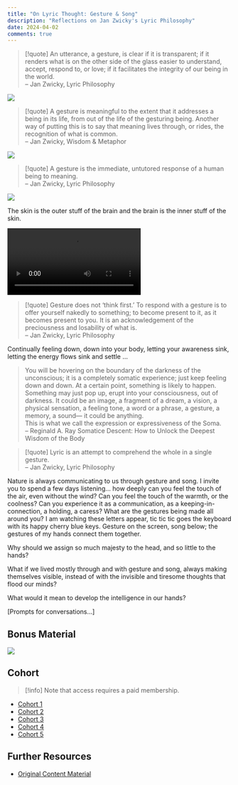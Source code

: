 ```yaml
---
title: "On Lyric Thought: Gesture & Song"
description: "Reflections on Jan Zwicky's Lyric Philosophy"
date: 2024-04-02
comments: true
---
```



> [!quote]
> An utterance, a gesture, is clear if it is transparent; if it renders what is on the other side of the glass easier to understand, accept, respond to, or love; if it facilitates the integrity of our being in the world.\
> – Jan Zwicky, Lyric Philosophy

![](https://www.youtube.com/watch?v=OBk3ynRbtsw)


> [!quote]
> A gesture is meaningful to the extent that it addresses a being in its life, from out of the life of the gesturing being. Another way of putting this is to say that meaning lives through, or rides, the recognition of what is common.\
> – Jan Zwicky, Wisdom & Metaphor

![](https://www.youtube.com/watch?v=rcDaB-P9sK8)

> [!quote]
> A gesture is the immediate, untutored response of a human being to meaning.\
> – Jan Zwicky, Lyric Philosophy

![](https://www.youtube.com/watch?v=Gw4jplu713g)

The skin is the outer stuff of the brain and the brain is the inner stuff of the skin.

<video controlslist="nodownload" src="https://www.dropbox.com/scl/fi/p80nzxwh92do9oxofupop/fascial-embryology.mp4?rlkey=m5bvk5zy5fs3bxink5e6aj4at&st=wqeya5w4&raw=1" controls=""></video>

> [!quote]
> Gesture does not ‘think first.’ To respond with a gesture is to offer yourself nakedly to something; to become present to it, as it becomes present to you. It is an acknowledgement of the preciousness and losability of what is.\
> – Jan Zwicky, Lyric Philosophy

Continually feeling down, down into your body, letting your awareness sink, letting the energy flows sink and settle …

> You will be hovering on the boundary of the darkness of the unconscious; it is a completely somatic experience; just keep feeling down and down. At a certain point, something is likely to happen. Something may just pop up, erupt into your consciousness, out of darkness. It could be an image, a fragment of a dream, a vision, a physical sensation, a feeling tone, a word or a phrase, a gesture, a memory, a sound— it could be anything. \
This is what we call the expression or expressiveness of the Soma. \
> – Reginald A. Ray Somatice Descent: How to Unlock the Deepest Wisdom of the Body

> [!quote]
> Lyric is an attempt to comprehend the whole in a single gesture.\
> – Jan Zwicky, Lyric Philosophy

Nature is always communicating to us through gesture and song. I invite you to spend a few days listening… how deeply can you feel the touch of the air, even without the wind? Can you feel the touch of the warmth, or the coolness? Can you experience it as a communication, as a keeping-in-connection, a holding, a caress? What are the gestures being made all around you? I am watching these letters appear, tic tic tic goes the keyboard with its happy cherry blue keys. Gesture on the screen, song below; the gestures of my hands connect them together.

Why should we assign so much majesty to the head, and so little to the hands?

What if we lived mostly through and with gesture and song, always making themselves visible, instead of with the invisible and tiresome thoughts that flood our minds?

What would it mean to develop the intelligence in our hands?

[Prompts for conversations…]

## Bonus Material

![](https://www.youtube.com/watch?v=PJwDiSBafIQ)

## Cohort

> [!info] Note that access requires a paid membership.

- [Cohort 1](https://bonnittaroy.substack.com/p/video-recording-lyric-thought-gesture)
- [Cohort 2](https://bonnittaroy.substack.com/p/video-recording-gesture-and-song)
- [Cohort 3](https://bonnittaroy.substack.com/p/video-recording-gesture-and-song-521)
- [Cohort 4](https://bonnittaroy.substack.com/p/video-recording-gesture-and-song-d63)
- [Cohort 5](https://bonnittaroy.substack.com/p/video-recording-gesture-and-song-d6b)

## Further Resources

- [Original Content Material](https://bonnittaroy.substack.com/p/on-lyric-thought-gesture-and-song)
